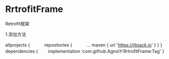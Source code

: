 # RrtrofitFrame 
Retrofit框架

1.添加方法　　　　　　　　　　　　　　　　　　　　　　　　　　　　　　　　　　　　　　　　　　　　　　　　　　　　　　　　　　　　　　　　　　　　　　

allprojects {
　　　repositories {
   　　　...
       maven { url 'https://jitpack.io' }
       }
}
dependencies {
　　implementation 'com.github.AgnoiY:RrtrofitFrame:Tag'
}

